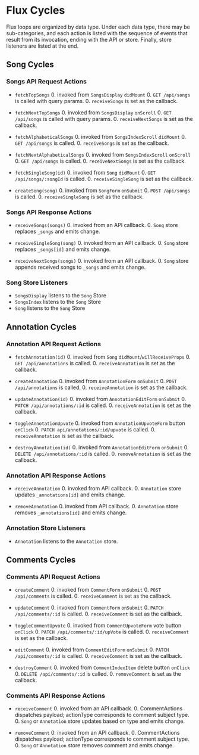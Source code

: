 # Flux Cycles

Flux loops are organized by data type. Under each data type, there may
be sub-categories, and each action is listed with the sequence of events
that result from its invocation, ending with the API or store. Finally,
store listeners are listed at the end.

## Song Cycles

### Songs API Request Actions

* `fetchTopSongs`
  0. invoked from `SongsDisplay` `didMount`
  0. `GET /api/songs` is called with query params.
  0. `receiveSongs` is set as the callback.


* `fetchNextTopSongs`
  0. invoked from `SongsDisplay` `onScroll`
  0. `GET /api/songs` is called with query params.
  0. `receiveNextSongs` is set as the callback.


* `fetchAlphabeticalSongs`
  0. invoked from `SongsIndexScroll` `didMount`
  0. `GET /api/songs` is called.
  0. `receiveSongs` is set as the callback.


* `fetchNextAlphabeticalSongs`
  0. invoked from `SongsIndexScroll` `onScroll`
  0. `GET /api/songs` is called.
  0. `receiveNextSongs` is set as the callback.


* `fetchSingleSong(id)`
  0. invoked from `Song` `didMount`
  0. `GET /api/songs/:songId` is called.
  0. `receiveSingleSong` is set as the callback.


* `createSong(song)`
  0. invoked from `SongForm` `onSubmit`
  0. `POST /api/songs` is called.
  0. `receiveSingleSong` is set as the callback.

### Songs API Response Actions

* `receiveSongs(songs)`
  0. invoked from an API callback.
  0. `Song` store replaces `_songs` and emits change.


* `receiveSingleSong(song)`
  0. invoked from an API callback.
  0. `Song` store replaces `_songs[id]` and emits change.


* `receiveNextSongs(songs)`
  0. invoked from an API callback.
  0. `Song` store appends received songs to `_songs` and emits change.

### Song Store Listeners
* `SongsDisplay` listens to the `Song` Store
* `SongsIndex` listens to the `Song` Store
* `Song` listens to the `Song` Store

## Annotation Cycles

### Annotation API Request Actions

* `fetchAnnotation(id)`
  0. invoked from `Song` `didMount`/`willReceiveProps`
  0. `GET /api/annotations` is called.
  0. `receiveAnnotation` is set as the callback.


* `createAnnotation`
  0. invoked from `AnnotationForm` `onSubmit`
  0. `POST /api/annotations` is called.
  0. `receiveAnnotation` is set as the callback.


* `updateAnnotation(id)`
  0. invoked from `AnnotationEditForm` `onSubmit`
  0. `PATCH /api/annotations/:id` is called.
  0. `receiveAnnotation` is set as the callback.


* `toggleAnnotationUpvote`
  0. invoked from `AnnotationUpvoteForm` button `onClick`
  0. `PATCH api/annotations/:id/upvote` is called.
  0. `receiveAnnotation` is set as the callback.
  

* `destroyAnnotation(id)`
  0. invoked from `AnnotationEditForm` `onSubmit`
  0. `DELETE /api/annotations/:id` is called.
  0. `removeAnnotation` is set as the callback.

### Annotation API Response Actions

* `receiveAnnotation`
  0. invoked from API callback.
  0. `Annotation` store updates `_annotations[id]` and emits change.


* `removeAnnotation`
  0. invoked from API callback.
  0. `Annotation` store removes `_annotations[id]` and emits change.

### Annotation Store Listeners
* `Annotation` listens to the `Annotation` store.

## Comments Cycles

### Comments API Request Actions

* `createComment`
  0. invoked from `CommentForm` `onSubmit`
  0. `POST /api/comments` is called.
  0. `receiveComment` is set as the callback.


* `updateComment`
  0. invoked from `CommentForm` `onSubmit`
  0. `PATCH /api/comments/:id` is called.
  0. `receiveComment` is set as the callback.


* `toggleCommentUpvote`
  0. invoked from `CommentUpvoteForm` vote button `onClick`
  0. `PATCH /api/comments/:id/upVote` is called.
  0. `receiveComment` is set as the callback.


* `editComment`
  0. invoked from `CommentEditForm` `onSubmit`
  0. `PATCH /api/comments/:id` is called.
  0. `receiveComment` is set as the callback.


* `destroyComment`
  0. invoked from `CommentIndexItem` delete button `onClick`
  0. `DELETE /api/comments/:id` is called.
  0. `removeComment` is set as the callback.

### Comments API Response Actions

* `receiveComment`
  0. invoked from an API callback.
  0. CommentActions dispatches payload; actionType corresponds to comment subject type.
  0. `Song` or `Annotation` store updates based on type and emits change.


* `removeComment`
  0. invoked from an API callback.
  0. CommentActions dispatches payload; actionType corresponds to comment subject type.
  0. `Song` or `Annotation` store removes comment and emits change.
